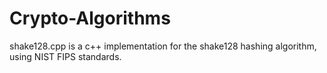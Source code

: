 # Crypto-Algorithms

shake128.cpp is a c++ implementation for the shake128 hashing algorithm, using NIST FIPS standards.
